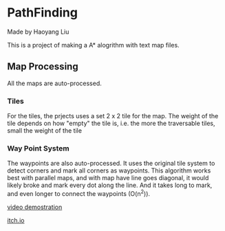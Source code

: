 # PathFinding

Made by Haoyang Liu

This is a project of making a A* alogrithm with  text map files.

## Map Processing
All the maps are auto-processed.
### Tiles
For the tiles, the prjects uses a set 2 x 2 tile for the map. The weight of the tile depends on how "empty" the tile is, i.e. the more the traversable tiles, small the weight of the tile
### Way Point System
The waypoints are also auto-processed. It uses the original tile system to detect corners and mark all corners as waypoints.
This algorithm works best with parallel maps, and with map have line goes diagonal, it would likely broke and mark every dot along the line.
And it takes long to mark, and even longer to connect the waypoints (O(n<sup>2</sup>)).

[video demostration](https://youtu.be/T7ux7Xb4xzA)

[itch.io](https://gskcameraman.itch.io/game-ai-project-a-star)
